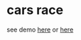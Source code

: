 # cars race

see demo [here](http://pimoshe.com/apps/car-racing) or [here](https://moyesh.github.io/car-racing/)
